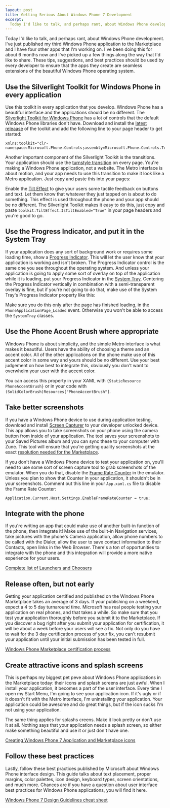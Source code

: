 ```yaml
--- 
layout: post
title: Getting Serious About Windows Phone 7 Development
excerpt:
  Today I'd like to talk, and perhaps rant, about Windows Phone development. I've just published my third Windows Phone application to the Marketplace and I have four other apps that I'm working on. I've been doing this for about 6 months now and I've picked up a few things along the way that I'd like to share.
---
```

Today I'd like to talk, and perhaps rant, about Windows Phone development. I've just published my third Windows Phone application to the Marketplace and I have four other apps that I'm working on. I've been doing this for about 6 months now and I've picked up a few things along the way that I'd like to share. These tips, suggestions, and best practices should be used by every developer to ensure that the apps they create are seamless extensions of the beautiful Windows Phone operating system.

## Use the Silverlight Toolkit for Windows Phone in every application
Use this toolkit in every application that you develop. Windows Phone has a beautiful interface and the applications should be no different. The <a href="http://silverlight.codeplex.com/" target="_blank">Silverlight Toolkit for Windows Phone</a> has a lot of controls that the default Windows Phone libraries don't have. Download and install the <a href="http://silverlight.codeplex.com/releases" target="_blank">latest releaase</a> of the toolkit and add the following line to your page header to get started:

```
xmlns:toolkit="clr-namespace:Microsoft.Phone.Controls;assembly=Microsoft.Phone.Controls.Toolkit"
```

Another important component of the Silverlight Toolkit is the transitions. Your application should use the <a href="http://worldwidecode.wordpress.com/2011/08/05/page-transitions-in-windows-phone-7-part-2/" target="_blank">turnstyle transition</a> on every page. You're making a Windows Phone application, not a website. The Metro interface is about motion, and your app needs to use this transition to make it look like a Metro application. Just copy and paste this into your pages:
  
<script src="https://gist.github.com/1396098.js"> </script>
  
Enable the <a href="http://msdn.microsoft.com/en-us/library/ff941094(v=vs.92).aspx" target="_blank">Tilt Effect</a> to give your users some tactile feedback on buttons and text. Let them know that whatever they just tapped on is about to do something. This effect is used throughout the phone and your app should be no different. The Silverlight Toolkit makes it easy to do this, just copy and paste `toolkit:TiltEffect.IsTiltEnabled="True"` in your page headers and you're good to go.

## Use the Progress Indicator, and put it in the System Tray
If your application does any sort of background work or requires some loading time, show a <a href="http://msdn.microsoft.com/en-us/library/microsoft.phone.shell.progressindicator(v=vs.92).aspx" target="_blank">Progress Indicator</a>. This will let the user know that your application is working and isn't broken. The Progress Indicator control is the same one you see throughout the operating system. And unless your application is going to apply some sort of overlay on top of the application while it is loading, put your Progress Indicator in the <a href="http://msdn.microsoft.com/en-us/library/microsoft.phone.shell.systemtray(v=vs.92).aspx" target="_blank">System Tray</a>. Centering the Progress Indicator vertically in combination with a semi-transparent overlay is fine, but if you're not going to do that, make use of the System Tray's Progress Indicator property like this:

<script src="https://gist.github.com/1396105.js"> </script>

Make sure you do this only after the page has finished loading, in the `PhoneApplicationPage_Loaded` event. Otherwise you won't be able to access the `SystemTray` classes.

## Use the Phone Accent Brush where appropriate
Windows Phone is about simplicity, and the simple Metro interface is what makes it beautiful. Users have the ability of choosing a theme and an accent color. All of the other applications on the phone make use of this accent color in some way and yours should be no different. Use your best judgement on how best to integrate this, obviously you don't want to overwhelm your user with the accent color.

You can access this property in your XAML with `{StaticResource PhoneAccentBrush}` or in your code with `(SolidColorBrush)Resources["PhoneAccentBrush"]`.

## Take better screenshots
If you have a Windows Phone device to use during application testing, download and install <a href="http://forum.xda-developers.com/showthread.php?t=1316199" target="_blank">Screen Capturer</a> to your developer unlocked device. This app allows you to take screenshots on your phone using the camera button from inside of your application. The tool saves your screenshots to your Saved Pictures album and you can sync these to your computer with Zune. This tool will ensure that you're getting quality screenshots at the exact <a href="http://msdn.microsoft.com/en-us/library/hh184844(v=vs.92).aspx" target="_blank">resolution needed for the Marketplace</a>.

If you don't have a Windows Phone device to test your application on, you'll need to use some sort of screen capture tool to grab screenshots of the emulator. When you do that, disable the <a href="http://msdn.microsoft.com/en-us/library/gg588380(v=vs.92).aspx" target="_blank">Frame Rate Counter</a> in the emulator. Unless you plan to show that Counter in your application, it shouldn't be in your screenshots. Comment out this line in your `App.xaml.cs` file to disable the Frame Rate Counter:

```
Application.Current.Host.Settings.EnableFrameRateCounter = true;
```

## Integrate with the phone
If you're writing an app that could make use of another built-in function of the phone, then integrate it! Make use of the built-in Navigation services, take pictures with the phone's Camera application, allow phone numbers to be called with the Dialer, allow the user to save contact information to their Contacts, open links in the Web Browser. There's a ton of opportunities to integrate with the phone and this integration will provide a more native experience for your users.

<a href="http://msdn.microsoft.com/en-us/library/microsoft.phone.tasks(v=vs.92).aspx" target="_blank">Complete list of Launchers and Choosers</a>

## Release often, but not early
Getting your application certified and published on the Windows Phone Marketplace takes an average of 3 days. If your publishing on a weekend, expect a 4 to 5 day turnaround time. Microsoft has real people testing your application on real phones, and that takes a while. So make sure that you test your application thoroughly before you submit it to the Marketplace. If you discover a bug right after you submit your application for certification, it will be about a week before your users will see a fix. Not only do you have to wait for the 3 day certification process of your fix, you can't resubmit your application until your initial submission has been tested in full.

<a href="http://msdn.microsoft.com/en-us/library/hh202928(v=vs.92).aspx" target="_blank">Windows Phone Marketplace certification process</a>

## Create attractive icons and splash screens
This is perhaps my biggest pet peve about Windows Phone applications in the Marketplace today: their icons and splash screens are just awful. When I install your application, it becomes a part of the user interface. Every time I open my Start Menu, I'm going to see your application icon. If it's ugly or if it doesn't fit with the Metro interface, I'm uninstalling your application. Your application could be awesome and do great things, but if the icon sucks I'm not using your application.

The same thing applies for splashs creens. Make it look pretty or don't use it at all. Nothing says that your application needs a splash screen, so either make something beautiful and use it or just don't have one.

<a href="http://expression.microsoft.com/en-us/gg317447" target="_blank">Creating Windows Phone 7 Application and Marketplace icons</a>

## Follow these best practices
Lastly, follow these best practices published by Microsoft about Windows Phone interface design. This guide talks about text placement, proper margins, color palettes, icon design, keyboard types, screen orientations, and much more. Chances are if you have a question about user interface best practices for Windows Phone applications, you will find it here.

<a href="http://blogs.msdn.com/b/silverlight_sdk/archive/2011/01/07/windows-phone-7-design-guidelines-cheat-sheet.aspx" target="_blank">Windows Phone 7 Design Guidelines cheat sheet</a>
